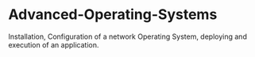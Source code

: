 # Advanced-Operating-Systems

Installation, Configuration of a network Operating System, deploying and execution of an application.
